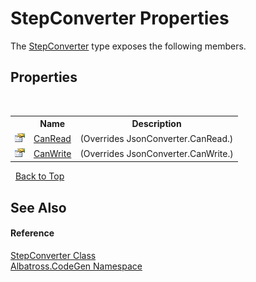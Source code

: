 # StepConverter Properties
 

The <a href="263a56e4-403d-cbec-5698-3e14814b8e47">StepConverter</a> type exposes the following members.


## Properties
&nbsp;<table><tr><th></th><th>Name</th><th>Description</th></tr><tr><td>![Public property](media/pubproperty.gif "Public property")</td><td><a href="77be7cb6-a92f-8072-5d2d-8a68d88d3dec">CanRead</a></td><td> (Overrides JsonConverter.CanRead.)</td></tr><tr><td>![Public property](media/pubproperty.gif "Public property")</td><td><a href="4750a923-514c-13f5-d15b-6a3699b0eff6">CanWrite</a></td><td> (Overrides JsonConverter.CanWrite.)</td></tr></table>&nbsp;
<a href="#stepconverter-properties">Back to Top</a>

## See Also


#### Reference
<a href="263a56e4-403d-cbec-5698-3e14814b8e47">StepConverter Class</a><br /><a href="15cf6e12-be6a-9747-9980-acf9dcacbf1a">Albatross.CodeGen Namespace</a><br />